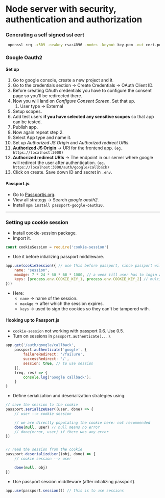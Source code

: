 # Node server with security, authentication and authorization

### Generating a self signed ssl cert

```sh
 openssl req -x509 -newkey rsa:4096 -nodes -keyout key.pem -out cert.pem -days 365
```

### Google Oauth2 

#### Set up

1. Go to google console, create a new project and it.
2. Go to the credentials section -> Create Credentials -> OAuth Client ID.
3. Before creating OAuth credentials you have to configure the consent page so you'll be redirected there.
4. Now you will land on *Configure Consent Screen*. Set that up.
   1. User type -> External
5. Setup scopes.
6. Add test users **if you have selected any sensitive scopes** so that app can be tested.
7. Publish app.
8. Now again repeat step 2.
9. Select App type and name it.
10. Set up *Authorized JS Origin* and *Authorized redirect URIs*.
   1. **Authorized JS Origin** -> URI for the frontend app. `(eg. https://localhost:3000)`
   2. **Authorized redirect URIs** -> The endpoint in our server where google will redirect the user after authentication. `(eg. https://localhost:3000/auth/google/callback)`
11. Click on create. Save down ID and secret in `.env`.

#### Passport.js

- Go to [Passportjs.org](passportjs.org).
- View all strategy -> Search *google oauth2*.
- Install `npm install passport-google-oauth20`.


***

### Setting up cookie session

- Install cookie-session package.
- Import it.
```js
const cookieSession = require('cookie-session')
```

- Use it before intializing passport middleware.
```js
app.use(cookieSession({ // use this before passport, since passport will be using the session
    name: "session",
    maxAge: 7 * 24 * 60 * 60 * 1000, // a week till user has to login again
    keys: [process.env.COOKIE_KEY_1, process.env.COOKIE_KEY_2] // multiple keys to help with rotation in case one of the keys is compromised.
}))
```
- Here:
  - `name` -> name of the session.
  - `maxAge` -> after which the session expires.
  - `keys` -> used to sign the cookies so they can't be tampered with.

#### Hooking up to Passport.js

- `cookie-session` not working with passport 0.6. Use 0.5.
- Turn on sessions in `passport.authenticate(...)`.
```js
app.get('/auth/google/callback',
    passport.authenticate('google', {
        failureRedirect: '/failure',
        successRedirect: '/',
        session: true, // to use session
    }),
    (req, res) => {
        console.log("Google callback");
    }
)
```

- Define serialization and deserialization strategies using
```js
// save the session to the cookie
passport.serializeUser((user, done) => {
    // user --> cookie session

    // we are directly populating the cookie here: not recommended
    done(null, user) // null means no error
    // done(error, user) if there was any error
})


// read the session from the cookie
passport.deserializeUser((obj, done) => {
    // cookie session --> user

    done(null, obj)
})
```

- Use passport session middleware (after intializing passport).
```js
app.use(passport.session()) // this is to use sessions
```
